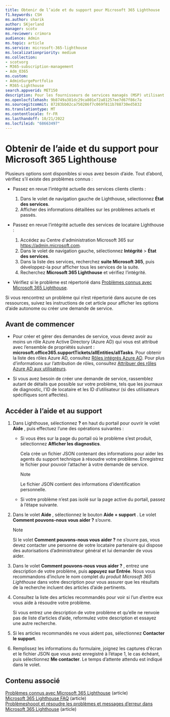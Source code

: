```yaml
---
title: Obtenir de l’aide et du support pour Microsoft 365 Lighthouse
f1.keywords: CSH
ms.author: sharik
author: SKjerland
manager: scotv
ms.reviewer: crimora
audience: Admin
ms.topic: article
ms.service: microsoft-365-lighthouse
ms.localizationpriority: medium
ms.collection:
- scotvorg
- M365-subscription-management
- Adm_O365
ms.custom:
- AdminSurgePortfolio
- M365-Lighthouse
search.appverid: MET150
description: Pour les fournisseurs de services managés (MSP) utilisant Microsoft 365 Lighthouse, découvrez comment obtenir de l’aide et du support.
ms.openlocfilehash: 9b8749a381dc29ca801e72a81257ee7d67f86c7a
ms.sourcegitcommit: 87283bb02ca750286f7c069f811b788730ed5832
ms.translationtype: MT
ms.contentlocale: fr-FR
ms.lasthandoff: 10/21/2022
ms.locfileid: "68663497"
---
```

# <a name="get-help-and-support-for-microsoft-365-lighthouse"></a>Obtenir de l’aide et du support pour Microsoft 365 Lighthouse 

Plusieurs options sont disponibles si vous avez besoin d’aide. Tout d’abord, vérifiez s’il existe des problèmes connus :

- Passez en revue l’intégrité actuelle des services clients clients :

    1. Dans le volet de navigation gauche de Lighthouse, sélectionnez **État des services**. 
    2. Afficher des informations détaillées sur les problèmes actuels et passés.

- Passez en revue l’intégrité actuelle des services de locataire Lighthouse :

    1. Accédez au Centre d'administration Microsoft 365 sur <a href="https://go.microsoft.com/fwlink/p/?linkid=2024339" target="_blank">https://admin.microsoft.com</a>.
    2. Dans le volet de navigation gauche, sélectionnez **Intégrité** >  **État des services**.
    3. Dans la liste des services, recherchez **suite Microsoft 365**, puis développez-la pour afficher tous les services de la suite.
    4. Recherchez **Microsoft 365 Lighthouse** et vérifiez l’intégrité.

- Vérifiez si le problème est répertorié dans [Problèmes connus avec Microsoft 365 Lighthouse](/microsoft-365/lighthouse/m365-lighthouse-known-issues).

Si vous rencontrez un problème qui n’est répertorié dans aucune de ces ressources, suivez les instructions de cet article pour afficher les options d’aide autonome ou créer une demande de service.

## <a name="before-you-begin"></a>Avant de commencer

- Pour créer et gérer des demandes de service, vous devez avoir au moins un rôle Azure Active Directory (Azure AD) qui vous est attribué avec l’ensemble de propriétés suivant : **microsoft.office365.supportTickets/allEntities/allTasks**. Pour obtenir la liste des rôles Azure AD, consultez [Rôles intégrés Azure AD](/azure/active-directory/roles/permissions-reference). Pour plus d’informations sur l’attribution de rôles, consultez [Attribuer des rôles Azure AD aux utilisateurs](/azure/active-directory/roles/manage-roles-portal).

- Si vous avez besoin de créer une demande de service, rassemblez autant de détails que possible sur votre problème, tels que les journaux de diagnostic, l’ID de locataire et les ID d’utilisateur (si des utilisateurs spécifiques sont affectés).

## <a name="access-help-and-support"></a>Accéder à l’aide et au support

1.  Dans Lighthouse, sélectionnez **?** en haut du portail pour ouvrir le volet **Aide** , puis effectuez l’une des opérations suivantes :
    
    -  Si vous êtes sur la page du portail où le problème s’est produit, sélectionnez **Afficher les diagnostics**.

        Cela crée un fichier JSON contenant des informations pour aider les agents du support technique à résoudre votre problème. Enregistrez le fichier pour pouvoir l’attacher à votre demande de service.

        > [!NOTE]
        > Le fichier JSON contient des informations d’identification personnelle.

    -  Si votre problème n’est pas isolé sur la page active du portail, passez à l’étape suivante.

2.  Dans le volet **Aide** , sélectionnez le bouton **Aide + support** . Le volet **Comment pouvons-nous vous aider ?** s’ouvre.

    > [!NOTE]
    > Si le volet **Comment pouvons-nous vous aider ?** ne s’ouvre pas, vous devez contacter une personne de votre locataire partenaire qui dispose des autorisations d’administrateur général et lui demander de vous aider.

3.  Dans le volet **Comment pouvons-nous vous aider ?** , entrez une description de votre problème, puis **appuyez sur Entrée**. Nous vous recommandons d’inclure le nom complet *du produit Microsoft 365 Lighthouse* dans votre description pour vous assurer que les résultats de la recherche incluent des articles d’aide pertinents.

4.  Consultez la liste des articles recommandés pour voir si l’un d’entre eux vous aide à résoudre votre problème.

    Si vous entrez une description de votre problème et qu’elle ne renvoie pas de liste d’articles d’aide, reformulez votre description et essayez une autre recherche.

5.  Si les articles recommandés ne vous aident pas, sélectionnez **Contacter le support**.

6.  Remplissez les informations du formulaire, joignez les captures d’écran et le fichier JSON que vous avez enregistré à l’étape&nbsp;1, le cas échéant, puis sélectionnez **Me contacter**. Le temps d’attente attendu est indiqué dans le volet.

## <a name="related-content"></a>Contenu associé

[Problèmes connus avec Microsoft 365 Lighthouse](m365-lighthouse-known-issues.md) (article)\
[Microsoft 365 Lighthouse FAQ](m365-lighthouse-faq.yml) (article)\
[Problèmeshooot et résoudre les problèmes et messages d’erreur dans Microsoft 365 Lighthouse](m365-lighthouse-troubleshoot.md) (article)
